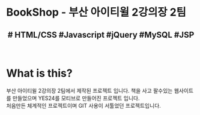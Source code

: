 <h1>BookShop - 부산 아이티윌 2강의장 2팀</h1>

<div align="center">
  <h2># HTML/CSS #Javascript #jQuery #MySQL #JSP</h2>
  <br>
  </div>
  <h1>What is this?</h1>
부산 아이티윌 2강의장 2팀에서 제작된 프로젝트 입니다.
책을 사고 팔수있는 웹사이트를 만들었으며 YES24를 모티브로 만들어진 프로젝트 입니다.<br>
처음만든 체계적인 프로젝트이며 GIT 사용이 서툴었던 프로젝트입니다.


